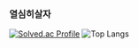 ### 열심히살자

[![Solved.ac Profile](http://mazassumnida.wtf/api/v2/generate_badge?boj=wlsdndml213)](https://solved.ac/wlsdndml213/)
![Top Langs](https://github-readme-stats.vercel.app/api/top-langs/?username=j2noo&layout=compact&theme=gruvbox)
<!--
**j2noo/j2noo** is a ✨ _special_ ✨ repository because its `README.md` (this file) appears on your GitHub profile.
![J2noo's GitHub stats](https://github-readme-stats.vercel.app/api?username=j2noo&show_icons=true&theme=dark)
Here are some ideas to get you started:

- 🔭 I’m currently working on ...
- 🌱 I’m currently learning ...
- 👯 I’m looking to collaborate on ...
- 🤔 I’m looking for help with ...
- 💬 Ask me about ...
- 📫 How to reach me: ...
- 😄 Pronouns: ...
- ⚡ Fun fact: ...
-->
